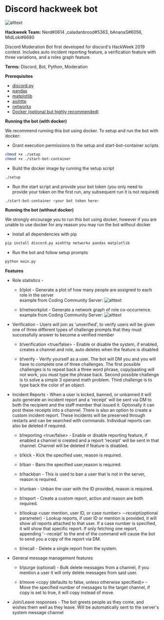 # Discord hackweek bot
![alttext](https://github.com/FrostByte266/hackweek_bot/blob/master/assets/Japanese%20Animals.png)

**Hackweek Team:**
Nerd#0614 ,caladanbrood#5363, bAnanaS#6056, MidLoki#6680

Discord Moderation Bot first developed for discord's HackWeek 2019 contest.
Includes auto incident reporting feature, a verification feature with three variations, and a roles graph feature.


 **Terms:**
Discord, Bot, Python, Moderation

**Prerequisites**
* [discord.py](https://github.com/Rapptz/discord.py)
* [pandas](https://github.com/pandas-dev/pandas)
* [matplotlib](https://github.com/matplotlib/matplotlib)
* [aiohttp](https://github.com/aio-libs/aiohttp)
* [networkx](https://github.com/networkx)
* [Docker (optional but highly recommended)](https://docs.docker.com/install/linux/docker-ce/ubuntu/#install-docker-engine---community-1)

**Running the bot (with docker)**

  We recommend running this bot using docker. To setup and run the bot with docker:
  * Grant execution permissions to the setup and start-bot-container scripts
  ```bash
  chmod +x ./setup
  chmod +x ./start-bot-container
  ```
  * Build the docker image by running the setup script
  ```bash
  ./setup
  ```
  * Run the start script and provide your bot token (you only need to provide your token on the first run, any subsequent run it is not required)
  ```bash
  ./start-bot-container <your bot token here>
  ```

  **Running the bot (without docker)**
  
  We strongly encourage you to run this bot using docker, however if you are unable to use docker for any reason you may run the bot without docker
  * Install all dependencies with pip
  ```bash
  pip install discord.py aiohttp networkx pandas matplotlib
  ```
  * Run the bot and follow setup prompts
  ```bash
  python main.py
  ```

**Features**

* Role statistics -
    - b!plot - Generate a plot of how many people are assigned to each role in the server     
        example from Coding Community Server:
        ![alttext](https://github.com/FrostByte266/hackweek_bot/blob/master/assets/Coding_Community_role_chart.png)

    - b!networkplot - Generate a network graph of role co-occurrence.     
        example from Coding Community Server:
        ![alttext](https://github.com/FrostByte266/hackweek_bot/blob/master/assets/Coding_Community_role_co-occurrence_graph.png)
* Verification - Users will join as 'unverified', to verify users will be given one of three different types of challenge prompts that they must successfully answer to become a verified member

    - b!verification <true/false> - Enable or disable the system, if enabled, creates a channel and role, auto deletes when the feature is disabled

    - b!verify - Verify yourself as a user. The bot will DM you and you will have to complete one of three challenges. The first possible challenges is to repeat back a three word phrase,
    copy/pasting will not work, you must type the phrase back. Second possible challenge is to solve a simple 3 operand math problem. Third challenge is to type back the color of an object.

* Incident Reports - When a user is kicked, banned, or unbanned it will auto generate an incident report and a 'receipt' will be sent via DM to both the recipient and the staff member that issued it.
Optionally it can post these receipts into a channel. There is also an option to create a custom incident report. These incidents will be preserved through restarts and can be searched with
commands. Individual reports can also be deleted if required.

    - b!reporting <true/false> - Enable or disable reporting feature, if enabled a channel is created and a report 'receipt' will be sent in that channel.
    Channel will be deleted if feature is disabled.

    - b!kick <user mention or ID> <reason> - Kick the specified user, reason is required.

    - b!ban <user mention or ID> <reason> - Bans the specified user,reason is required.

    - b!hackban <user ID> <reason> - This is used to ban a user that is not in the server, reason is required.

    - b!unban <user ID> <reason> - Unban the user with the ID provided, reason is required.

    - b!report <user mention or ID> <action> <reason> - Create a custom report, action and reason are both required.

    - b!lookup <user mention, user ID, or case number> --receipt(optional parameter) - Lookup reports, if user ID or mention is provided, it will show all reports attached to that user.
    If a case number is specified, it will show that specific report. If only fetching one report, appending '--receipt' to the end of the command will cause the bot to send you a copy of the
    report via DM.

    - b!recall <case number> - Delete a single report from the system.

* General message management features

    - b!purge <amount> <user mention or ID>(optional) - Bulk delete messages from a channel, if you mention a user it will only delete messages from said user.

    - b!move <amount> <target channel> <copy (defaults to false, unless otherwise specified)> - Move the specified number of messages to the target channel, if copy is set to true,
    it will copy instead of move.

* Join/Leave responses - The bot greets people as they come, and wishes them well as they leave. Will be automatically sent to the server's system message channel
